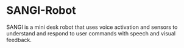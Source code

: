 # SANGI-Robot
SANGI is a mini desk robot that uses voice activation and sensors to understand and respond to user commands with speech and visual feedback.
